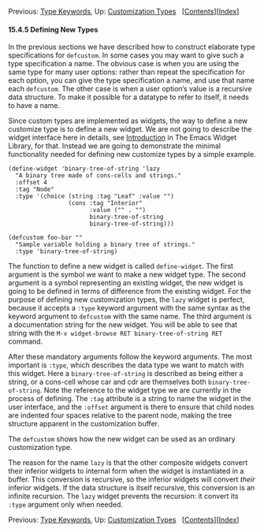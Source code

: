 <!-- This is the GNU Emacs Lisp Reference Manual
corresponding to Emacs version 27.2.

Copyright (C) 1990-1996, 1998-2021 Free Software Foundation,
Inc.

Permission is granted to copy, distribute and/or modify this document
under the terms of the GNU Free Documentation License, Version 1.3 or
any later version published by the Free Software Foundation; with the
Invariant Sections being "GNU General Public License," with the
Front-Cover Texts being "A GNU Manual," and with the Back-Cover
Texts as in (a) below.  A copy of the license is included in the
section entitled "GNU Free Documentation License."

(a) The FSF's Back-Cover Text is: "You have the freedom to copy and
modify this GNU manual.  Buying copies from the FSF supports it in
developing GNU and promoting software freedom." -->

<!-- Created by GNU Texinfo 6.7, http://www.gnu.org/software/texinfo/ -->

Previous: [Type Keywords](Type-Keywords.html), Up: [Customization Types](Customization-Types.html)   \[[Contents](index.html#SEC_Contents "Table of contents")]\[[Index](Index.html "Index")]

#### 15.4.5 Defining New Types

In the previous sections we have described how to construct elaborate type specifications for `defcustom`. In some cases you may want to give such a type specification a name. The obvious case is when you are using the same type for many user options: rather than repeat the specification for each option, you can give the type specification a name, and use that name each `defcustom`. The other case is when a user option’s value is a recursive data structure. To make it possible for a datatype to refer to itself, it needs to have a name.

Since custom types are implemented as widgets, the way to define a new customize type is to define a new widget. We are not going to describe the widget interface here in details, see [Introduction](../widget/index.html#Top) in The Emacs Widget Library, for that. Instead we are going to demonstrate the minimal functionality needed for defining new customize types by a simple example.

    (define-widget 'binary-tree-of-string 'lazy
      "A binary tree made of cons-cells and strings."
      :offset 4
      :tag "Node"
      :type '(choice (string :tag "Leaf" :value "")
                     (cons :tag "Interior"
                           :value ("" . "")
                           binary-tree-of-string
                           binary-tree-of-string)))

    (defcustom foo-bar ""
      "Sample variable holding a binary tree of strings."
      :type 'binary-tree-of-string)

The function to define a new widget is called `define-widget`. The first argument is the symbol we want to make a new widget type. The second argument is a symbol representing an existing widget, the new widget is going to be defined in terms of difference from the existing widget. For the purpose of defining new customization types, the `lazy` widget is perfect, because it accepts a `:type` keyword argument with the same syntax as the keyword argument to `defcustom` with the same name. The third argument is a documentation string for the new widget. You will be able to see that string with the `M-x widget-browse RET binary-tree-of-string RET` command.

After these mandatory arguments follow the keyword arguments. The most important is `:type`, which describes the data type we want to match with this widget. Here a `binary-tree-of-string` is described as being either a string, or a cons-cell whose car and cdr are themselves both `binary-tree-of-string`. Note the reference to the widget type we are currently in the process of defining. The `:tag` attribute is a string to name the widget in the user interface, and the `:offset` argument is there to ensure that child nodes are indented four spaces relative to the parent node, making the tree structure apparent in the customization buffer.

The `defcustom` shows how the new widget can be used as an ordinary customization type.

The reason for the name `lazy` is that the other composite widgets convert their inferior widgets to internal form when the widget is instantiated in a buffer. This conversion is recursive, so the inferior widgets will convert *their* inferior widgets. If the data structure is itself recursive, this conversion is an infinite recursion. The `lazy` widget prevents the recursion: it convert its `:type` argument only when needed.

Previous: [Type Keywords](Type-Keywords.html), Up: [Customization Types](Customization-Types.html)   \[[Contents](index.html#SEC_Contents "Table of contents")]\[[Index](Index.html "Index")]
